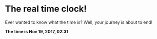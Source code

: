 # The real time clock!

Ever wanted to know what the time is? Well, your journey is about to end!

**The time is Nov 19, 2017, 02:31**